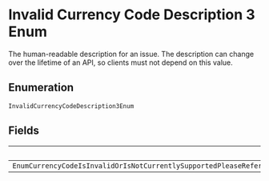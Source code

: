 
# Invalid Currency Code Description 3 Enum

The human-readable description for an issue. The description can change over the lifetime of an API, so clients must not depend on this value.

## Enumeration

`InvalidCurrencyCodeDescription3Enum`

## Fields

| Name |
|  --- |
| `EnumCurrencyCodeIsInvalidOrIsNotCurrentlySupportedPleaseReferHttpsdeveloperpaypalcomdocsapireferencecurrencycodesForListOfSupportedCurrencyCodes` |

